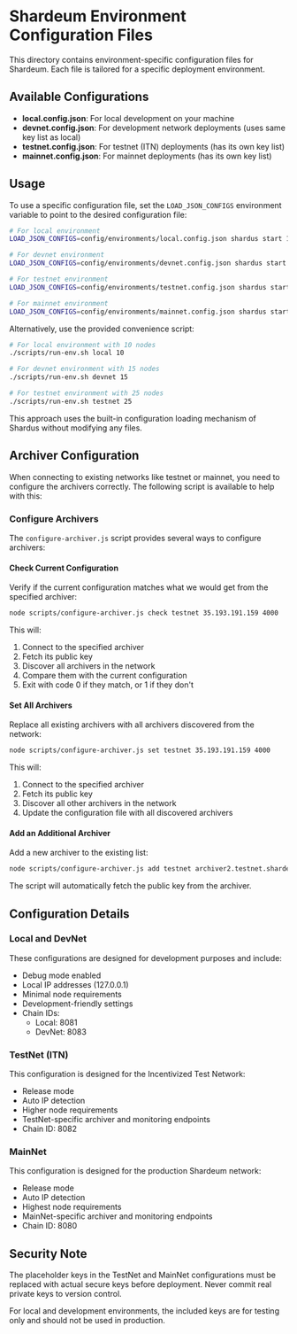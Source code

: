 # Shardeum Environment Configuration Files

This directory contains environment-specific configuration files for Shardeum. Each file is tailored for a specific deployment environment.

## Available Configurations

- **local.config.json**: For local development on your machine
- **devnet.config.json**: For development network deployments (uses same key list as local)
- **testnet.config.json**: For testnet (ITN) deployments (has its own key list)
- **mainnet.config.json**: For mainnet deployments (has its own key list)

## Usage

To use a specific configuration file, set the `LOAD_JSON_CONFIGS` environment variable to point to the desired configuration file:

```bash
# For local environment
LOAD_JSON_CONFIGS=config/environments/local.config.json shardus start 10

# For devnet environment
LOAD_JSON_CONFIGS=config/environments/devnet.config.json shardus start 10

# For testnet environment
LOAD_JSON_CONFIGS=config/environments/testnet.config.json shardus start 10

# For mainnet environment
LOAD_JSON_CONFIGS=config/environments/mainnet.config.json shardus start 10
```

Alternatively, use the provided convenience script:

```bash
# For local environment with 10 nodes
./scripts/run-env.sh local 10

# For devnet environment with 15 nodes
./scripts/run-env.sh devnet 15

# For testnet environment with 25 nodes
./scripts/run-env.sh testnet 25
```

This approach uses the built-in configuration loading mechanism of Shardus without modifying any files.

## Archiver Configuration

When connecting to existing networks like testnet or mainnet, you need to configure the archivers correctly. The following script is available to help with this:

### Configure Archivers

The `configure-archiver.js` script provides several ways to configure archivers:

#### Check Current Configuration

Verify if the current configuration matches what we would get from the specified archiver:

```bash
node scripts/configure-archiver.js check testnet 35.193.191.159 4000
```

This will:
1. Connect to the specified archiver
2. Fetch its public key
3. Discover all archivers in the network
4. Compare them with the current configuration
5. Exit with code 0 if they match, or 1 if they don't

#### Set All Archivers

Replace all existing archivers with all archivers discovered from the network:

```bash
node scripts/configure-archiver.js set testnet 35.193.191.159 4000
```

This will:
1. Connect to the specified archiver
2. Fetch its public key
3. Discover all other archivers in the network
4. Update the configuration file with all discovered archivers

#### Add an Additional Archiver

Add a new archiver to the existing list:

```bash
node scripts/configure-archiver.js add testnet archiver2.testnet.shardeum.org 4000
```

The script will automatically fetch the public key from the archiver.

## Configuration Details

### Local and DevNet

These configurations are designed for development purposes and include:
- Debug mode enabled
- Local IP addresses (127.0.0.1)
- Minimal node requirements
- Development-friendly settings
- Chain IDs:
  - Local: 8081
  - DevNet: 8083

### TestNet (ITN)

This configuration is designed for the Incentivized Test Network:
- Release mode
- Auto IP detection
- Higher node requirements
- TestNet-specific archiver and monitoring endpoints
- Chain ID: 8082

### MainNet

This configuration is designed for the production Shardeum network:
- Release mode
- Auto IP detection
- Highest node requirements
- MainNet-specific archiver and monitoring endpoints
- Chain ID: 8080

## Security Note

The placeholder keys in the TestNet and MainNet configurations must be replaced with actual secure keys before deployment. Never commit real private keys to version control.

For local and development environments, the included keys are for testing only and should not be used in production. 